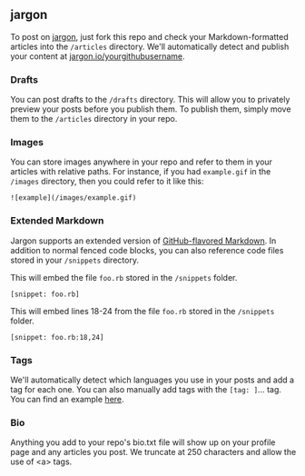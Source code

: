 ## jargon

To post on [jargon](http://jargon.io), just fork this repo and check your Markdown-formatted articles into the `/articles` directory. We'll automatically detect and publish your content at [jargon.io/yourgithubusername](http://jargon.io/yourgithubusername).

### Drafts

You can post drafts to the `/drafts` directory. This will allow you to privately preview your posts before you publish them. To publish them, simply move them to the `/articles` directory in your repo.

### Images

You can store images anywhere in your repo and refer to them in your articles with relative paths. For instance, if you had `example.gif` in the `/images` directory, then you could refer to it like this:

```
![example](/images/example.gif)
```

### Extended Markdown

Jargon supports an extended version of [GitHub-flavored Markdown](https://help.github.com/articles/github-flavored-markdown/). In addition to normal fenced code blocks, you can also reference code files stored in your `/snippets` directory.

This will embed the file `foo.rb` stored in the `/snippets` folder.

```
[snippet: foo.rb]
```

This will embed lines 18-24 from the file `foo.rb` stored in the `/snippets` folder.

```
[snippet: foo.rb:18,24]
```

### Tags

We'll automatically detect which languages you use in your posts and add a tag for each one. You can also manually add tags with the `[tag: ]`... tag. You can find an example [here](https://github.com/jargon-io/jargon/blob/master/articles/example.md).

### Bio

Anything you add to your repo's bio.txt file will show up on your profile page and any articles you post. We truncate at 250 characters and allow the use of \<a\> tags.
